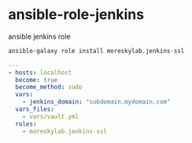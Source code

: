 # ansible-role-jenkins
ansible jenkins role

```bash
ansible-galaxy role install moreskylab.jenkins-ssl
```

```yaml
---
- hosts: localhost
  become: true
  become_method: sudo
  vars:
    - jenkins_domain: "subdomain.mydomain.com"
  vars_files:
    - vars/vault.yml
  roles:
    - moreskylab.jenkins-ssl
```
